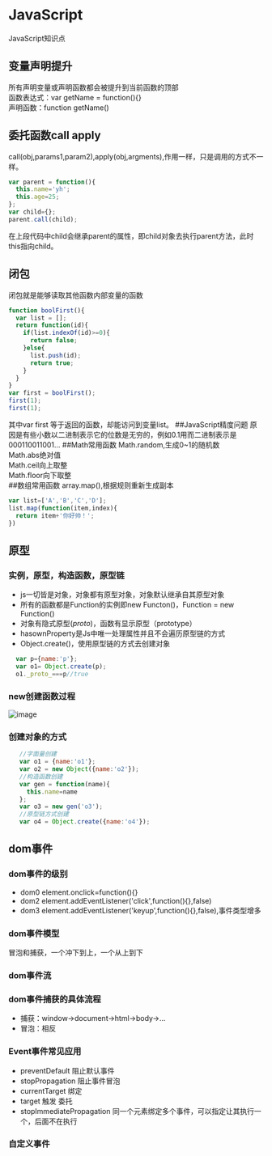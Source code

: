 # JavaScript
JavaScript知识点
## 变量声明提升
所有声明变量或声明函数都会被提升到当前函数的顶部<br>
函数表达式：var getName = function(){}<br>
声明函数：function getName()

## 委托函数call apply 

call(obj,params1,param2),apply(obj,argments),作用一样，只是调用的方式不一样。
```JavaScript
var parent = function(){
  this.name='yh';
  this.age=25;
};
var child={};
parent.call(child);
```
在上段代码中child会继承parent的属性，即child对象去执行parent方法，此时this指向child。
## 闭包
闭包就是能够读取其他函数内部变量的函数
```JavaScript
function boolFirst(){
  var list = [];
  return function(id){
    if(list.indexOf(id)>=0){
      return false;
    }else{
      list.push(id);
      return true;
    }
  }
}
var first = boolFirst();
first(1);
first(1);
```
其中var first 等于返回的函数，却能访问到变量list。
##JavaScript精度问题
原因是有些小数以二进制表示它的位数是无穷的，例如0.1用而二进制表示是000110011001...
##Math常用函数
Math.random,生成0~1的随机数<br>
Math.abs绝对值<br>
Math.ceil向上取整<br>
Math.floor向下取整<br>
##数组常用函数
array.map(),根据规则重新生成副本
```JavaScript
var list=['A','B','C','D'];
list.map(function(item,index){
  return item+'你好帅！';
})
```
## 原型
### 实例，原型，构造函数，原型链
* js一切皆是对象，对象都有原型对象，对象默认继承自其原型对象
* 所有的函数都是Function的实例即new Functon()，Function = new Function()
* 对象有隐式原型(_proto_)，函数有显示原型（prototype）<br>
* hasownProperty是Js中唯一处理属性并且不会遍历原型链的方式
* Object.create()，使用原型链的方式去创建对象
```JavaScript 
  var p={name:'p'};
  var o1= Object.create(p);
  o1._proto_===p//true
```
### new创建函数过程
![image](https://github.com/sinceraty/JavaScript/edit/master/JavaScript/new.png)
### 创建对象的方式
```JavaScript
   //字面量创建
   var o1 = {name:'o1'};
   var o2 = new Object({name:'o2'});
   //构造函数创建
   var gen = function(name){
     this.name=name
   };
   var o3 = new gen('o3');
   //原型链方式创建
   var o4 = Object.create({name:'o4'});
 ```
## dom事件
### dom事件的级别
* dom0 element.onclick=function(){}
* dom2 element.addEventListener('click',function(){},false)
* dom3 element.addEventListener('keyup',function(){},false),事件类型增多
### dom事件模型
冒泡和捕获，一个冲下到上，一个从上到下
### dom事件流

### dom事件捕获的具体流程
* 捕获：window→document→html→body→...
* 冒泡：相反
### Event事件常见应用
* preventDefault 阻止默认事件
* stopPropagation 阻止事件冒泡
* currentTarget 绑定
* target 触发 委托
* stopImmediatePropagation 同一个元素绑定多个事件，可以指定让其执行一个，后面不在执行
### 自定义事件
